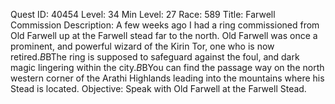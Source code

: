 Quest ID: 40454
Level: 34
Min Level: 27
Race: 589
Title: Farwell Commission
Description: A few weeks ago I had a ring commissioned from Old Farwell up at the Farwell stead far to the north. Old Farwell was once a prominent, and powerful wizard of the Kirin Tor, one who is now retired.$B$BThe ring is supposed to safeguard against the foul, and dark magic lingering within the city.$B$BYou can find the passage way on the north western corner of the Arathi Highlands leading into the mountains where his Stead is located.
Objective: Speak with Old Farwell at the Farwell Stead.
